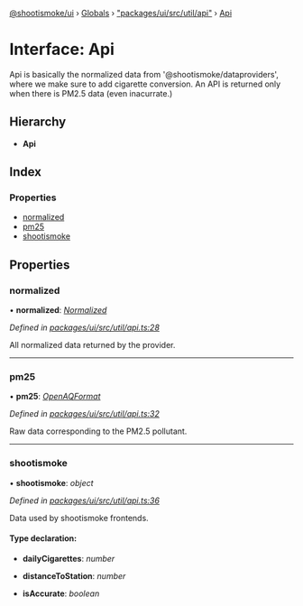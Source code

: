 [@shootismoke/ui](../README.md) › [Globals](../globals.md) › ["packages/ui/src/util/api"](../modules/_packages_ui_src_util_api_.md) › [Api](_packages_ui_src_util_api_.api.md)

# Interface: Api

Api is basically the normalized data from '@shootismoke/dataproviders',
where we make sure to add cigarette conversion. An API is returned only when
there is PM2.5 data (even inacurrate.)

## Hierarchy

* **Api**

## Index

### Properties

* [normalized](_packages_ui_src_util_api_.api.md#normalized)
* [pm25](_packages_ui_src_util_api_.api.md#pm25)
* [shootismoke](_packages_ui_src_util_api_.api.md#shootismoke)

## Properties

###  normalized

• **normalized**: *[Normalized](../modules/_packages_dataproviders_src_types_.md#normalized)*

*Defined in [packages/ui/src/util/api.ts:28](https://github.com/shootismoke/common/blob/29c80cb/packages/ui/src/util/api.ts#L28)*

All normalized data returned by the provider.

___

###  pm25

• **pm25**: *[OpenAQFormat](../modules/_packages_dataproviders_src_util_openaq_.md#openaqformat)*

*Defined in [packages/ui/src/util/api.ts:32](https://github.com/shootismoke/common/blob/29c80cb/packages/ui/src/util/api.ts#L32)*

Raw data corresponding to the PM2.5 pollutant.

___

###  shootismoke

• **shootismoke**: *object*

*Defined in [packages/ui/src/util/api.ts:36](https://github.com/shootismoke/common/blob/29c80cb/packages/ui/src/util/api.ts#L36)*

Data used by shootismoke frontends.

#### Type declaration:

* **dailyCigarettes**: *number*

* **distanceToStation**: *number*

* **isAccurate**: *boolean*
